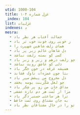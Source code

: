 ```yaml
---
utid: 1000-104
title: غزل شماره ۱۰۴
_index: 104
list: غزلیات
indexes: د
mesra:
  - جمالت آفتاب هر نظر باد
  - ز خوبی روی خوبت خوب تر باد
  - همای زلف شاهین شهپرت را
  - دل شاهان عالم زیر پر باد
  - کسی کو بسته زلفت نباشد
  - چو زلفت درهم و زیر و زبر باد
  - دلی کو عاشق رویت نباشد
  - همیشه غرقه در خون جگر باد
  - بتا چون غمزه‌ات ناوک فشاند
  - دل مجروح من پیشش سپر باد
  - چو لعل شکّرینت بوسه بخشد
  - مذاق جان من زو پر شِکر باد
  - مرا از تُست هر دم تازه عشقی
  - ترا هر ساعتی حسنی دگر باد
  - به جان مشتاق روی تُست حافظ
  - تو را در حال مشتاقان نظر باد
---
```

